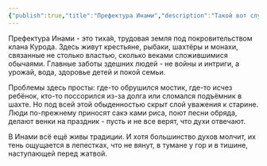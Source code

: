 ```yaml
---
{"publish":true,"title":"Префектура Инами","description":"Такой вот случай","created":"2025-10-12T15:08:41.409+02:00","modified":"2025-10-23T18:25:39.808+02:00","published":"2025-10-23T18:25:39.808+02:00","cssclasses":"","socialImage":"/!Assets/bd7496622355a620b3e50ca6650c600d.jpg","image":"/!Assets/bd7496622355a620b3e50ca6650c600d.jpg"}
---
```



Префектура Инами - это тиха́я, трудовая земля под покровительством клана Курода. Здесь живут крестьяне, рыбаки, шахтёры и монахи, связанные не столько властью, сколько веками сложившимися обычаями. Главные заботы здешних людей - не войны и интриги, а урожай, вода, здоровье детей и покой семьи.

Проблемы здесь просты: где-то обрушился мостик, где-то исчез ребёнок, кто-то поссорился из-за долга или сломался подъёмник в шахте. Но под всей этой обыденностью скрыт слой уважения к старине. Люди по-прежнему приносят сакэ ками риса, поют песни обряда, делают венки на праздник - пусть и не все верят, что духи отвечают.

В Инами всё ещё живы традиции. И хотя большинство духов молчит, их тень ощущается в лепестках, что не вянут, в тумане у гор и в тишине, наступающей перед жатвой. 



